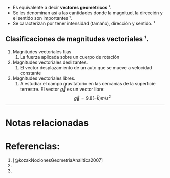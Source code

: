 + Es equivalente a decir **vectores geométricos** ¹.
+ Se les denominan así a las cantidades donde la magnitud, la dirección y el sentido son importantes ¹. 
+ Se caracterizan por tener intensidad (tamaño), dirección y sentido. ¹
## Clasificaciones de magnitudes vectoriales ¹.
1. Magnitudes vectoriales fijas
	1. La fuerza aplicada sobre un cuerpo de rotación
2. Magnitudes vectoriales deslizantes.
	1. El vector desplazamiento de un auto que se mueve a velocidad constante
3. Magnitudes vectoriales libres.
	1. A estudiar el campo gravitatorio en las cercanías de la superficie terrestre. El vector $\vec{g}$ es un vector libre: 
$$
\vec{g}=9.8(-\breve{k})m / s^2
$$

---
# Notas relacionadas

# Referencias:
1. [@kozakNocionesGeometriaAnalitica2007]
2. 
3. 
